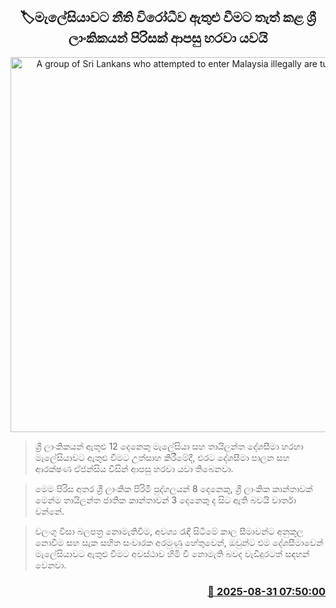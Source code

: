 <p align='center'><b><h2 align='center' title='A group of Sri Lankans who attempted to enter Malaysia illegally are turned back'>🏷මැලේසියාවට නීති විරෝධීව ඇතුළු වීමට තැත් කළ ශ්‍රී ලාංකිකයන් පිරිසක් ආපසු හරවා යවයි</h2></b></p>
<p align='center'><img src='https://helakuru.sgp1.cdn.digitaloceanspaces.com/esana/images/lib/malaysia-i.jpg' width='600' alt='A group of Sri Lankans who attempted to enter Malaysia illegally are turned back'></p>

> ශ්‍රී ලාංකිකයන් ඇතුළු 12 දෙනෙකු මැලේසියා සහ තායිලන්ත දේශසීමා හරහා මැලේසියාවට ඇතුළු වීමට උත්සාහ කිරීමේදී, එරට දේශසීමා පාලන සහ ආරක්ෂණ ඒජන්සිය විසින් ආපසු හරවා යවා තිබෙනවා.

> මෙම පිරිස අතර ශ්‍රී ලාංකික පිරිමි පුද්ගලයන් 8 දෙනෙකු, ශ්‍රී ලාංකික කාන්තාවක් මෙන්ම තායිලන්ත ජාතික කාන්තාවන් 3 දෙනෙකු ද සිට ඇති බවයි වාර්තා වන්නේ.

> වලංගු වීසා බලපත්‍ර නොමැතිවීම, අවශ්‍ය රැඳී සිටීමේ කාල සීමාවන්ට අනුකූල නොවීම සහ සැක සහිත සංචාරක අරමුණු හේතුවෙන්, ඔවුන්ට එම දේශසීමාවෙන් මැලේසියාවට ඇතුළු වීමට අවස්ථාව හිමි වී නොමැති බවද වැඩිදුරටත් සඳහන් වෙනවා.



<h3 align='right'><a href='https://www.helakuru.lk/esana/p/113220/'>📅 2025-08-31 07:50:00</a></h3>
